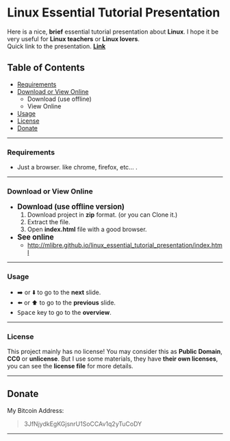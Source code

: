 # Linux Essential Tutorial Presentation
Here is a nice, **brief** essential tutorial presentation about **Linux**.
I hope it be very useful for **Linux teachers** or **Linux lovers**.  
Quick link to the presentation. **[Link](http://mlibre.github.io/linux_essential_tutorial_presentation/index.html)**

## Table of Contents
+ [Requirements](#requirements)
+ [Download or View Online](#download-or-view-online)
	+ Download (use offline)
	+ View Online
+ [Usage](#usage)
+ [License](#license)
+ [Donate](#donate-bitcoin)

---
### Requirements
+ Just a browser. like chrome, firefox, etc... .

---
### Download or View Online
+ <big>**Download (use offline version)**</big>
	1. Download project in **zip** format. (or you can Clone it.)
	2. Extract the file.
	3. Open **index.html** file with a good browser.
+ <big>**See online**</big>
	+ http://mlibre.github.io/linux_essential_tutorial_presentation/index.html

---
### Usage
+ :arrow_right: or :arrow_down: to go to the **next** slide.  
+ :arrow_left: or :arrow_up: to go to the **previous** slide.  
+ <kbd>Space</kbd> key to go to the **overview**.

---
### License
This project mainly has no license! You may consider this as **Public Domain**, **CC0** or **unlicense**. But I use some materials, they have **their own licenses**, you can see the **license file** for more details.

---
## Donate
My Bitcoin Address:
> 3JfNjydkEgKGjsnrU1SoCCAv1q2yTuCoDY

---
